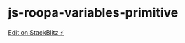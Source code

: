 # js-roopa-variables-primitive

[Edit on StackBlitz ⚡️](https://stackblitz.com/edit/js-roopa-variables-primitive)